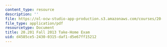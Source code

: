 ```yaml
---
content_type: resource
description: ''
file: https://ol-ocw-studio-app-production.s3.amazonaws.com/courses/20-201-mechanisms-of-drug-actions-fall-2013/d4585ce524300315daf1d5e67ff15212_MIT20_201F13_SoluQueston2.pdf
file_type: application/pdf
resourcetype: Document
title: 20.201 Fall 2013 Take-Home Exam
uid: d4585ce5-2430-0315-daf1-d5e67ff15212
---
```

